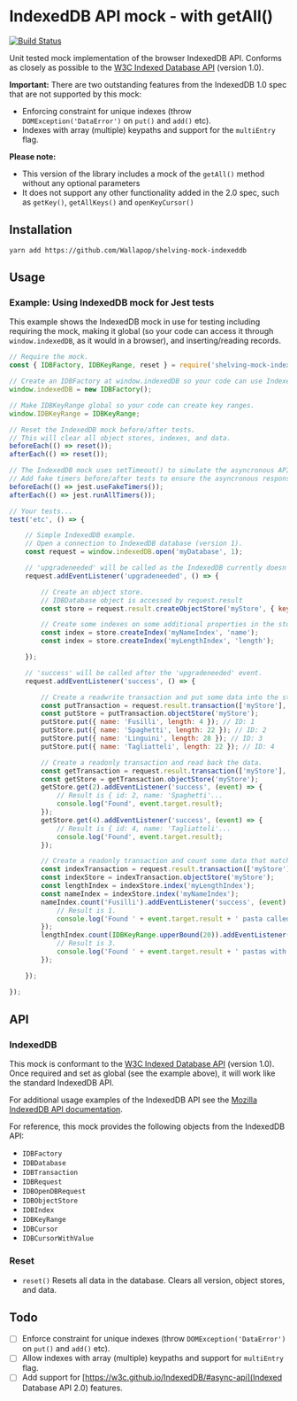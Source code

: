 # IndexedDB API mock - with getAll()

[![Build Status](https://travis-ci.org/dhoulb/shelving-mock-indexeddb.svg?branch=master)](https://travis-ci.org/dhoulb/shelving-mock-indexeddb)

Unit tested mock implementation of the browser IndexedDB API. Conforms as closely as possible to the [W3C Indexed Database API](https://www.w3.org/TR/IndexedDB/) (version 1.0).

**Important:** There are two outstanding features from the IndexedDB 1.0 spec that are not supported by this mock:

- Enforcing constraint for unique indexes (throw `DOMException('DataError')` on `put()` and `add()` etc).
- Indexes with array (multiple) keypaths and support for the `multiEntry` flag.

**Please note:**
- This version of the library includes a mock of the `getAll()` method without any optional parameters
- It does not support any other functionality added in the 2.0 spec, such as `getKey()`, `getAllKeys()` and `openKeyCursor()`

## Installation

```
yarn add https://github.com/Wallapop/shelving-mock-indexeddb
```

## Usage

### Example: Using IndexedDB mock for Jest tests
This example shows the IndexedDB mock in use for testing including requiring the mock, making it global (so your code can access it through `window.indexedDB`, as it would in a browser), and inserting/reading records.

```js
// Require the mock.
const { IDBFactory, IDBKeyRange, reset } = require('shelving-mock-indexeddb');

// Create an IDBFactory at window.indexedDB so your code can use IndexedDB.
window.indexedDB = new IDBFactory();

// Make IDBKeyRange global so your code can create key ranges.
window.IDBKeyRange = IDBKeyRange;

// Reset the IndexedDB mock before/after tests.
// This will clear all object stores, indexes, and data.
beforeEach(() => reset());
afterEach(() => reset());

// The IndexedDB mock uses setTimeout() to simulate the asyncronous API.
// Add fake timers before/after tests to ensure the asyncronous responses are received by the test.
beforeEach(() => jest.useFakeTimers());
afterEach(() => jest.runAllTimers());

// Your tests...
test('etc', () => {

	// Simple IndexedDB example.
	// Open a connection to IndexedDB database (version 1).
	const request = window.indexedDB.open('myDatabase', 1);

	// 'upgradeneeded' will be called as the IndexedDB currently doesn't contain any object stores or data.
	request.addEventListener('upgradeneeded', () => {

		// Create an object store.
		// IDBDatabase object is accessed by request.result
		const store = request.result.createObjectStore('myStore', { keyPath: 'id', autoIncrement: true });

		// Create some indexes on some additional properties in the stores.
		const index = store.createIndex('myNameIndex', 'name');
		const index = store.createIndex('myLengthIndex', 'length');

	});

	// 'success' will be called after the 'upgradeneeded' event.
	request.addEventListener('success', () => {

		// Create a readwrite transaction and put some data into the store.
		const putTransaction = request.result.transaction(['myStore'], 'readwrite');
		const putStore = putTransaction.objectStore('myStore');
		putStore.put({ name: 'Fusilli', length: 4 }); // ID: 1
		putStore.put({ name: 'Spaghetti', length: 22 }); // ID: 2
		putStore.put({ name: 'Linguini', length: 28 }); // ID: 3
		putStore.put({ name: 'Tagliatteli', length: 22 }); // ID: 4

		// Create a readonly transaction and read back the data.
		const getTransaction = request.result.transaction(['myStore'], 'readonly');
		const getStore = getTransaction.objectStore('myStore');
		getStore.get(2).addEventListener('success', (event) => {
			// Result is { id: 2, name: 'Spaghetti'...
			console.log('Found', event.target.result);
		});
		getStore.get(4).addEventListener('success', (event) => {
			// Result is { id: 4, name: 'Tagliatteli'...
			console.log('Found', event.target.result);
		});

		// Create a readonly transaction and count some data that matches the queries.
		const indexTransaction = request.result.transaction(['myStore'], 'readonly');
		const indexStore = indexTransaction.objectStore('myStore');
		const lengthIndex = indexStore.index('myLengthIndex');
		const nameIndex = indexStore.index('myNameIndex');
		nameIndex.count('Fusilli').addEventListener('success', (event) => { 
			// Result is 1.
			console.log('Found ' + event.target.result + ' pasta called Fusilli');
		});
		lengthIndex.count(IDBKeyRange.upperBound(20)).addEventListener('success', (event) => { 
			// Result is 3.
			console.log('Found ' + event.target.result + ' pastas with length > 20');
		});

	});

});
```

## API

### IndexedDB

This mock is conformant to the [W3C Indexed Database API](https://www.w3.org/TR/IndexedDB/) (version 1.0). Once required and set as global (see the example above), it will work like the standard IndexedDB API. 

For additional usage examples of the IndexedDB API see the [Mozilla IndexedDB API documentation](https://developer.mozilla.org/en-US/docs/IndexedDB). 

For reference, this mock provides the following objects from the IndexedDB API:

- `IDBFactory`
- `IDBDatabase`
- `IDBTransaction`
- `IDBRequest`
- `IDBOpenDBRequest`
- `IDBObjectStore`
- `IDBIndex`
- `IDBKeyRange`
- `IDBCursor`
- `IDBCursorWithValue`

### Reset

- `reset()`
	Resets all data in the database. Clears all version, object stores, and data.

## Todo

- [ ] Enforce constraint for unique indexes (throw `DOMException('DataError')` on `put()` and `add()` etc).
- [ ] Allow indexes with array (multiple) keypaths and support for `multiEntry` flag.
- [ ] Add support for [https://w3c.github.io/IndexedDB/#async-api](Indexed Database API 2.0) features.